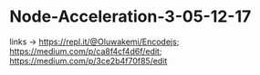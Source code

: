 # Node-Acceleration-3-05-12-17
links -> https://repl.it/@Oluwakemi/Encodejs;
         https://medium.com/p/ca8f4cf4d6f/edit;
         https://medium.com/p/3ce2b4f70f85/edit
